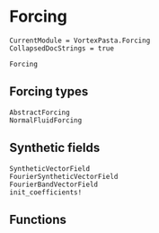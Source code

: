 # Forcing

```@meta
CurrentModule = VortexPasta.Forcing
CollapsedDocStrings = true
```

```@docs
Forcing
```

## Forcing types

```@docs
AbstractForcing
NormalFluidForcing
```

## Synthetic fields

```@docs
SyntheticVectorField
FourierSyntheticVectorField
FourierBandVectorField
init_coefficients!
```

## Functions

```@docs
```

